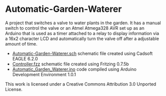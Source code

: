 Automatic-Garden-Waterer
========================

A project that switches a valve to water plants in the garden. It has a manual switch to control the valve or an Atmel Atmega328 AVR set up as an Arduino that is used as a timer attached to a relay to display information via a 16x2 character LCD and automatically turn the valve off after a adjustable amount of time.

* [Automatic-Garden-Waterer.sch](https://github.com/dwaq/Automatic-Garden-Waterer/blob/master/Automatic-Garden-Waterer.sch) schematic file created using Cadsoft EAGLE 6.2.0
* [Controller.fzz](https://github.com/dwaq/Automatic-Garden-Waterer/blob/master/Controller.fzz) schematic file created using Fritzing 0.7.5b
* [Automatic_Garden_Waterer.ino](https://github.com/dwaq/Automatic-Garden-Waterer/blob/master/Automatic_Garden_Waterer.ino) code compiled using Arduino Development Environment 1.0.1

This work is licensed under a Creative Commons Attribution 3.0 Unported License.